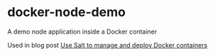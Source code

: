docker-node-demo
================

A demo node application inside a Docker container

Used in blog post [Use Salt to manage and deploy Docker containers](http://jacksoncage.se/posts/2014/10/01/use-salt-to-manage-and-deploy-docker-containers/)
